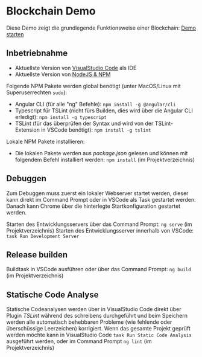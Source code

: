 Blockchain Demo
===============

Diese Demo zeigt die grundlegende Funktionsweise einer Blockchain: [Demo starten](/build)


Inbetriebnahme
--------------

- Aktuellste Version von [VisualStudio Code](http://code.visualstudio.com) als IDE
- Aktuellste Version von [NodeJS & NPM](http://www.nodejs.org)

Folgende NPM Pakete werden global benötigt (unter MacOS/Linux mit Superuserrechten `sudo`):
- Angular CLI (für alle "ng" Befehle): `npm install -g @angular/cli`
- Typescript für TSLint (nicht fürs Builden, dies wird über die Angular CLI erledigt): `npm install -g typescript`
- TSLint (für das überprüfen der Syntax und wird von der TSLint-Extension in VSCode benötigt): `npm install -g tslint`

Lokale NPM Pakete installieren:
- Die lokalen Pakete werden aus *package.json* gelesen und können mit folgendem Befehl installiert werden: `npm install` (im Projektverzeichnis)


Debuggen
--------

Zum Debuggen muss zuerst ein lokaler Webserver startet werden, dieser kann direkt im Command Prompt oder in VSCode als Task gestartet werden.
Danach kann Chrome über die hinterlegte Startkonfiguration gestartet werden.

Starten des Entwicklungsservers über das Command Prompt: `ng serve` (im Projektverzeichnis)
Starten des Entwicklungsserver innerhalb von VSCode: `task Run Development Server`


Release builden
---------------

Buildtask in VSCode ausführen oder über das Command Prompt: `ng build` (im Projektverzeichnis)


Statische Code Analyse
----------------------

Statische Codeanalysen werden über in VisualStudio Code direkt über Plugin *TSLint* während des schreibens durchgeführt und beim Speichern werden alle
automatisch behebbaren Probleme (wie fehlende oder überschüssige Leerzeichen) korrigiert.
Wenn das gesamte Projekt geprüft werden möchte kann in VisualStudio Code `task Run Static Code Analysis` ausgeführt werden,  oder im Command Prompt `ng lint` (im Projektverzeichnis)
